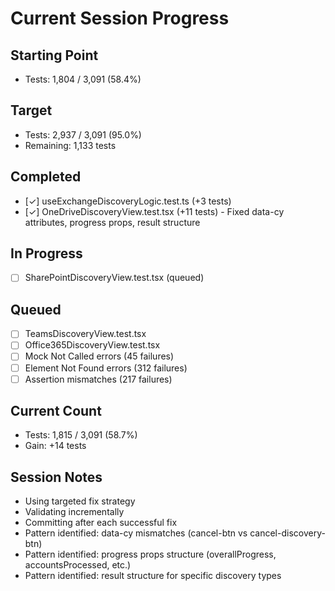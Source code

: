 # Current Session Progress

## Starting Point
- Tests: 1,804 / 3,091 (58.4%)

## Target
- Tests: 2,937 / 3,091 (95.0%)
- Remaining: 1,133 tests

## Completed
- [✓] useExchangeDiscoveryLogic.test.ts (+3 tests)
- [✓] OneDriveDiscoveryView.test.tsx (+11 tests) - Fixed data-cy attributes, progress props, result structure

## In Progress
- [ ] SharePointDiscoveryView.test.tsx (queued)

## Queued
- [ ] TeamsDiscoveryView.test.tsx
- [ ] Office365DiscoveryView.test.tsx
- [ ] Mock Not Called errors (45 failures)
- [ ] Element Not Found errors (312 failures)
- [ ] Assertion mismatches (217 failures)

## Current Count
- Tests: 1,815 / 3,091 (58.7%)
- Gain: +14 tests

## Session Notes
- Using targeted fix strategy
- Validating incrementally
- Committing after each successful fix
- Pattern identified: data-cy mismatches (cancel-btn vs cancel-discovery-btn)
- Pattern identified: progress props structure (overallProgress, accountsProcessed, etc.)
- Pattern identified: result structure for specific discovery types
